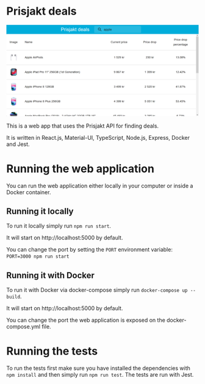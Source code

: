 # Prisjakt deals

![This is what the homepage looks like.](https://github.com/Rawaa-Al-Kabbani/prisjakt-deals/blob/main/preview/prisjakt-deals.png?raw=true)

This is a web app that uses the Prisjakt API for finding deals.

It is written in React.js, Material-UI, TypeScript, Node.js, Express, Docker and Jest.

# Running the web application

You can run the web application either locally in your computer or inside a Docker container.

## Running it locally

To run it locally simply run `npm run start`.

It will start on http://localhost:5000 by default.

You can change the port by setting the `PORT` environment variable: `PORT=3000 npm run start`

## Running it with Docker

To run it with Docker via docker-compose simply run `docker-compose up --build`.

It will start on http://localhost:5000 by default.

You can change the port the web application is exposed on the docker-compose.yml file.

# Running the tests

To run the tests first make sure you have installed the dependencies with `npm install` and then simply run `npm run test`. The tests are run with Jest.

